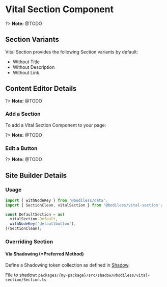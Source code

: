 # Vital Section Component
?> **Note:** @TODO


## Section Variants
Vital Section provides the following Section variants by default:

- Without Title
- Without Description
- Without Link


## Content Editor Details

?> **Note:** @TODO

### Add a Section

To add a Vital Section Component to your page:

?> **Note:** @TODO

### Edit a Button

?> **Note:** @TODO


## Site Builder Details

### Usage

```jsx
import { withNodeKey } from '@bodiless/data';
import { SectionClean, vitalSection } from '@bodiless/vital-section';

const DefaultSection = as(
  vitalSection.Default,
  withNodeKey('defaultbutton'),
)(SectionClean);
```

### Overriding Section

#### Via Shadowing (*Preferred Method)

Define a Shadowing token collection as defined in [Shadow](../VitalElements/Shadow).

File to shadow: `packages/{my-package}/src/shadow/@bodiless/vital-section/Section.ts`
